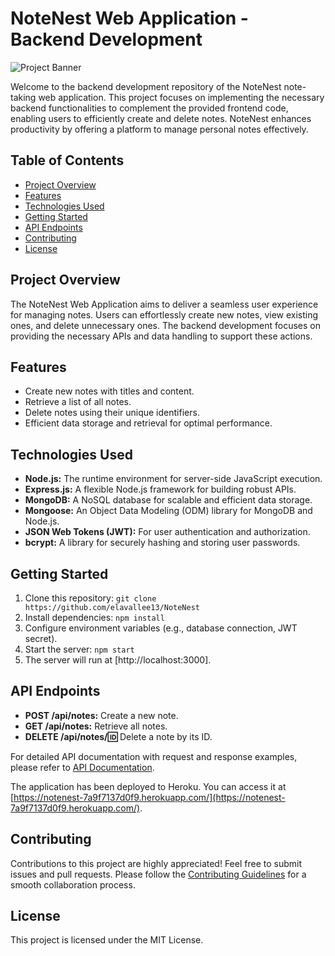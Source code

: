 # NoteNest Web Application - Backend Development

![Project Banner](link-to-your-project-banner-image)

Welcome to the backend development repository of the NoteNest note-taking web application. This project focuses on implementing the necessary backend functionalities to complement the provided frontend code, enabling users to efficiently create and delete notes. NoteNest enhances productivity by offering a platform to manage personal notes effectively.

## Table of Contents
- [Project Overview](#project-overview)
- [Features](#features)
- [Technologies Used](#technologies-used)
- [Getting Started](#getting-started)
- [API Endpoints](#api-endpoints)
- [Contributing](#contributing)
- [License](#license)

## Project Overview
The NoteNest Web Application aims to deliver a seamless user experience for managing notes. Users can effortlessly create new notes, view existing ones, and delete unnecessary ones. The backend development focuses on providing the necessary APIs and data handling to support these actions.

## Features
- Create new notes with titles and content.
- Retrieve a list of all notes.
- Delete notes using their unique identifiers.
- Efficient data storage and retrieval for optimal performance.

## Technologies Used
- **Node.js:** The runtime environment for server-side JavaScript execution.
- **Express.js:** A flexible Node.js framework for building robust APIs.
- **MongoDB:** A NoSQL database for scalable and efficient data storage.
- **Mongoose:** An Object Data Modeling (ODM) library for MongoDB and Node.js.
- **JSON Web Tokens (JWT):** For user authentication and authorization.
- **bcrypt:** A library for securely hashing and storing user passwords.

## Getting Started
1. Clone this repository: `git clone https://github.com/elavallee13/NoteNest`
2. Install dependencies: `npm install`
3. Configure environment variables (e.g., database connection, JWT secret).
4. Start the server: `npm start`
5. The server will run at [http://localhost:3000].

## API Endpoints
- **POST /api/notes:** Create a new note.
- **GET /api/notes:** Retrieve all notes.
- **DELETE /api/notes/:id:** Delete a note by its ID.

For detailed API documentation with request and response examples, please refer to [API Documentation](link-to-api-documentation).

The application has been deployed to Heroku. You can access it at [https://notenest-7a9f7137d0f9.herokuapp.com/](https://notenest-7a9f7137d0f9.herokuapp.com/).

## Contributing
Contributions to this project are highly appreciated! Feel free to submit issues and pull requests. Please follow the [Contributing Guidelines](link-to-contributing-guidelines) for a smooth collaboration process.

## License
This project is licensed under the MIT License.
